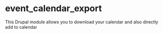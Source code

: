 # event_calendar_export
This Drupal module allows you to download your calendar and also directly add to calendar
